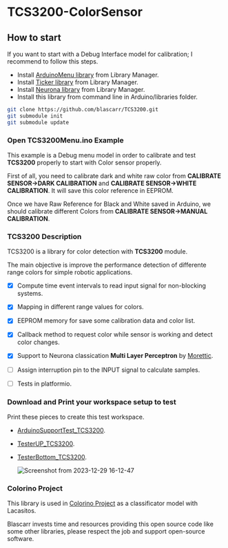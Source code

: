 # TCS3200-ColorSensor

## How to start

If you want to start with a Debug Interface model for calibration; I recommend to follow this steps.

- Install [ArduinoMenu library](https://github.com/neu-rah/ArduinoMenu) from Library Manager.
- Install [Ticker library](https://github.com/sstaub/Ticker) from Library Manager.
- Install [Neurona library](https://github.com/MorettiCB/Neurona) from Library Manager.
- Install this library from command line in Arduino/libraries folder.

```bash
git clone https://github.com/blascarr/TCS3200.git
git submodule init
git submodule update
```

### Open TCS3200Menu.ino Example

This example is a Debug menu model in order to calibrate and test **TCS3200** properly to start with Color sensor properly.

First of all, you need to calibrate dark and white raw color from **CALIBRATE SENSOR→DARK CALIBRATION** and **CALIBRATE SENSOR→WHITE CALIBRATION**. It will save this color reference in EEPROM.

Once we have Raw Reference for Black and White saved in Arduino, we should calibrate different Colors from **CALIBRATE SENSOR→MANUAL CALIBRATION**.

### **TCS3200 Description**

TCS3200 is a library for color detection with **TCS3200** module.

The main objective is improve the performance detection of differente range colors for simple robotic applications.

- [x] Compute time event intervals to read input signal for non-blocking systems.
- [x] Mapping in different range values for colors.
- [x] EEPROM memory for save some calibration data and color list.
- [x] Callback method to request color while sensor is working and detect color changes.
- [x] Support to Neurona classication **Multi Layer Perceptron** by [Morettic](http://www.moretticb.com/Neurona).
- [ ] Assign interruption pin to the INPUT signal to calculate samples.
- [ ] Tests in platformio.


### Download and Print your workspace setup to test
Print these pieces to create this test workspace.
- [ArduinoSupportTest_TCS3200](STL/TCS3200_ArduinoSupportTest.stl).
- [TesterUP_TCS3200](STL/TesterUP_TCS3200.stl).
- [TesterBottom_TCS3200](TesterBottom_TCS3200.stl).

  ![Screenshot from 2023-12-29 16-12-47](https://github.com/blascarr/TCS3200/assets/6161706/df43a128-c655-49dd-a9b0-6599bd008005)


### **Colorino Project**
This library is used in  [Colorino Project](https://github.com/blascarr/Colorino) as a classificator model with Lacasitos.

Blascarr invests time and resources providing this open source code like some other libraries, please
respect the job and support open-source software.
